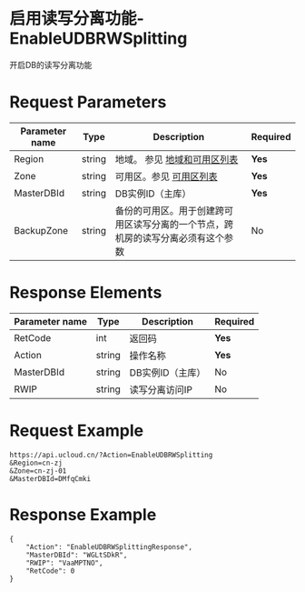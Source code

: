 # 启用读写分离功能-EnableUDBRWSplitting

开启DB的读写分离功能

# Request Parameters
|Parameter name|Type|Description|Required|
|---|---|---|---|
|Region|string|地域。 参见 [地域和可用区列表](api/summary/regionlist)|**Yes**|
|Zone|string|可用区。参见 [可用区列表](api/summary/regionlist)|**Yes**|
|MasterDBId|string|DB实例ID（主库）|**Yes**|
|BackupZone|string|备份的可用区。用于创建跨可用区读写分离的一个节点，跨机房的读写分离必须有这个参数|No|

# Response Elements
|Parameter name|Type|Description|Required|
|---|---|---|---|
|RetCode|int|返回码|**Yes**|
|Action|string|操作名称|**Yes**|
|MasterDBId|string|DB实例ID（主库）|No|
|RWIP|string|读写分离访问IP|No|

# Request Example
```
https://api.ucloud.cn/?Action=EnableUDBRWSplitting
&Region=cn-zj
&Zone=cn-zj-01
&MasterDBId=DMfqCmki
```

# Response Example
```
{
    "Action": "EnableUDBRWSplittingResponse", 
    "MasterDBId": "WGLtSDkR", 
    "RWIP": "VaaMPTNO", 
    "RetCode": 0
}
```

